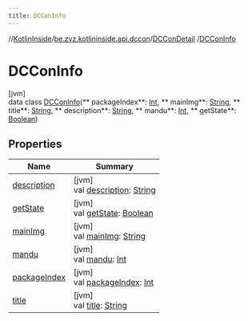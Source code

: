 ```yaml
---
title: DCConInfo
---
```

//[KotlinInside](../../../../index.html)/[be.zvz.kotlininside.api.dccon](../../index.html)/[DCConDetail](../index.html)
/[DCConInfo](index.html)

# DCConInfo

[jvm]\
data class [DCConInfo](index.html)(**
packageIndex**: [Int](https://kotlinlang.org/api/latest/jvm/stdlib/kotlin/-int/index.html), **
mainImg**: [String](https://kotlinlang.org/api/latest/jvm/stdlib/kotlin/-string/index.html), **
title**: [String](https://kotlinlang.org/api/latest/jvm/stdlib/kotlin/-string/index.html), **
description**: [String](https://kotlinlang.org/api/latest/jvm/stdlib/kotlin/-string/index.html), **
mandu**: [Int](https://kotlinlang.org/api/latest/jvm/stdlib/kotlin/-int/index.html), **
getState**: [Boolean](https://kotlinlang.org/api/latest/jvm/stdlib/kotlin/-boolean/index.html))

## Properties

| Name | Summary |
|---|---|
| [description](description.html) | [jvm]<br>val [description](description.html): [String](https://kotlinlang.org/api/latest/jvm/stdlib/kotlin/-string/index.html) |
| [getState](get-state.html) | [jvm]<br>val [getState](get-state.html): [Boolean](https://kotlinlang.org/api/latest/jvm/stdlib/kotlin/-boolean/index.html) |
| [mainImg](main-img.html) | [jvm]<br>val [mainImg](main-img.html): [String](https://kotlinlang.org/api/latest/jvm/stdlib/kotlin/-string/index.html) |
| [mandu](mandu.html) | [jvm]<br>val [mandu](mandu.html): [Int](https://kotlinlang.org/api/latest/jvm/stdlib/kotlin/-int/index.html) |
| [packageIndex](package-index.html) | [jvm]<br>val [packageIndex](package-index.html): [Int](https://kotlinlang.org/api/latest/jvm/stdlib/kotlin/-int/index.html) |
| [title](title.html) | [jvm]<br>val [title](title.html): [String](https://kotlinlang.org/api/latest/jvm/stdlib/kotlin/-string/index.html) |

